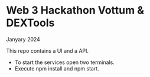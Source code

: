 # Web 3 Hackathon Vottum & DEXTools
Janyary 2024

This repo contains a UI and a API.

* To start the services open two terminals.
* Execute npm install and npm start.